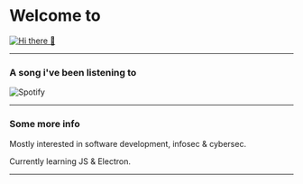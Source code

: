 
# Welcome to 
[![Hi there 👋](https://i.imgur.com/xuXD8R2.png)](https://github.com/Ricozyx/#)
<hr>

### A song i've been listening to 
![Spotify](https://novatorem.ricozyx.vercel.app/api/spotify)
<hr>

### Some more info
Mostly interested in software development, infosec & cybersec.

Currently learning JS & Electron. 


<hr>
